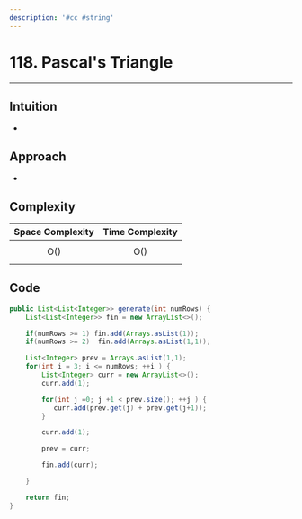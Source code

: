 ```yaml
---
description: '#cc #string'
---
```


# 118. Pascal's Triangle

***

## Intuition

*

## Approach

*

## Complexity

| Space Complexity | Time Complexity |
| ---------------- | --------------- |
| $$\text{O}()$$   | $$\text{O}()$$  |

## Code

```java
public List<List<Integer>> generate(int numRows) {
	List<List<Integer>> fin = new ArrayList<>();

	if(numRows >= 1) fin.add(Arrays.asList(1));
	if(numRows >= 2)  fin.add(Arrays.asList(1,1));

	List<Integer> prev = Arrays.asList(1,1);
	for(int i = 3; i <= numRows; ++i ) {
		List<Integer> curr = new ArrayList<>();
		curr.add(1);

		for(int j =0; j +1 < prev.size(); ++j ) {
		   curr.add(prev.get(j) + prev.get(j+1)); 
		}

		curr.add(1);

		prev = curr;

		fin.add(curr);

	}

	return fin;
}
```
